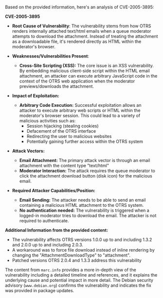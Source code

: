 Based on the provided information, here's an analysis of CVE-2005-3895:

**CVE-2005-3895**

*   **Root Cause of Vulnerability**: The vulnerability stems from how OTRS renders internally attached text/html emails when a queue moderator attempts to download the attachment. Instead of treating the attachment as a downloadable file, it's rendered directly as HTML within the moderator's browser.

*   **Weaknesses/Vulnerabilities Present**:
    *   **Cross-Site Scripting (XSS):**  The core issue is an XSS vulnerability.  By embedding malicious client-side script within the HTML email attachment, an attacker can execute arbitrary JavaScript code in the context of the OTRS web application when the moderator previews/downloads the attachment.

*   **Impact of Exploitation:**
    *   **Arbitrary Code Execution:** Successful exploitation allows an attacker to execute arbitrary web scripts or HTML within the moderator's browser session. This could lead to a variety of malicious activities such as:
        *   Session hijacking (stealing cookies)
        *   Defacement of the OTRS interface
        *   Redirecting the user to malicious websites
        *   Potentially gaining further access within the OTRS system

*   **Attack Vectors:**
    *   **Email Attachment:** The primary attack vector is through an email attachment with the content type "text/html"
    *  **Moderator Interaction:** The attack requires the queue moderator to click the attachment download button (disk icon) for the malicious email.

*   **Required Attacker Capabilities/Position:**
    *   **Email Sending:** The attacker needs to be able to send an email containing a malicious HTML attachment to the OTRS system.
    *  **No authentication needed:** The vulnerability is triggered when a logged-in moderator tries to download the email.  The attacker is not required to authenticate.

**Additional Information from the provided content:**

*   The vulnerability affects OTRS versions 1.0.0 up to and including 1.3.2 and 2.0.0 up to and including 2.0.3.
*   A workaround was to force file download instead of inline rendering by changing the "AttachmentDownloadType" to "attachment".
*   Patched versions OTRS 2.0.4 and 1.3.3 address this vulnerability

The content from `marc.info` provides a more in-depth view of the vulnerability including a detailed timeline and references, and it explains the underlying cause and potential impact in more detail. The Debian security advisory (`www.debian.org`) confirms the vulnerability and indicates the fix was provided in package updates.
